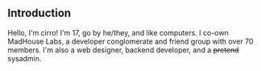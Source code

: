 ## Introduction

Hello, I'm cirro! I'm 17, go by he/they, and like computers. I co-own MadHouse Labs, a developer conglomerate and friend group with over 70 members. I'm also a web designer, backend developer, and a ~~pretend~~ sysadmin.
